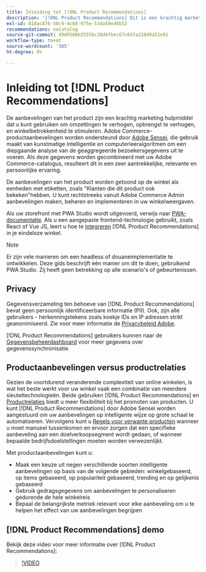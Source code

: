 ```yaml
---
title: Inleiding tot [!DNL Product Recommendations]
description: '[!DNL Product Recommendations] Dit is een krachtig marketinginstrument dat u kunt gebruiken om conversies te verhogen, inkomsten te verhogen en winkelbetrokkenheid te stimuleren.'
exl-id: 818ac876-58c9-4c68-975e-53da59ed6b52
recommendations: noCatalog
source-git-commit: d9d9506b2555bc30d6fbec67c65fa220d9a51e91
workflow-type: tm+mt
source-wordcount: '385'
ht-degree: 0%

---
```


# Inleiding tot [!DNL Product Recommendations]

De aanbevelingen van het product zijn een krachtig marketing hulpmiddel dat u kunt gebruiken om omzettingen te verhogen, opbrengst te verhogen, en winkelbetrokkenheid te stimuleren. Adobe Commerce-productaanbevelingen worden ondersteund door [Adobe Sensei](https://www.adobe.com/sensei.html), die gebruik maakt van kunstmatige intelligentie en computerleeralgoritmen om een diepgaande analyse van de geaggregeerde bezoekersgegevens uit te voeren. Als deze gegevens worden gecombineerd met uw Adobe Commerce-catalogus, resulteert dit in een zeer aantrekkelijke, relevante en persoonlijke ervaring.

De aanbevelingen van het product worden getoond op de winkel als eenheden met etiketten, zoals &quot;Klanten die dit product ook bekeken&quot;hebben. U kunt rechtstreeks vanuit Adobe Commerce Admin aanbevelingen maken, beheren en implementeren in uw winkelweergaven.

Als uw storefront met PWA Studio wordt uitgevoerd, verwijs naar [PWA-documentatie](https://developer.adobe.com/commerce/pwa-studio/integrations/product-recommendations/). Als u een aangepaste frontend-technologie gebruikt, zoals React of Vue JS, leert u hoe te [integreren](headless.md) [!DNL Product Recommendations] in je eindeloze winkel.

>[!NOTE]
>
>Er zijn vele manieren om een headless of douaneimplementatie te ontwikkelen. Deze gids beschrijft één manier om dit te doen, gebruikend PWA Studio. Zij heeft geen betrekking op alle scenario&#39;s of gebeurtenissen.

## Privacy

Gegevensverzameling ten behoeve van [!DNL Product Recommendations] bevat geen persoonlijk identificeerbare informatie (PII). Ook, zijn alle gebruikers - herkenningstekens zoals koekje IDs en IP adressen strikt geanonimiseerd. Zie voor meer informatie de [Privacybeleid Adobe](https://www.adobe.com/privacy/policy.html).

[!DNL Product Recommendations] gebruikers kunnen naar de [Gegevensbeheerdashboard](https://experienceleague.adobe.com/docs/commerce-admin/systems/data-transfer/data-dashboard.html) voor meer gegevens over gegevenssynchronisatie.

## Productaanbevelingen versus productrelaties

Gezien de voortdurend veranderende complexiteit van online winkelen, is wat het beste werkt voor uw winkel vaak een combinatie van meerdere sleuteltechnologieën. Beide gebruiken [!DNL Product Recommendations] en [Productrelaties](https://experienceleague.adobe.com/docs/commerce-admin/marketing/promotions/product-relationships/product-relationships.html) biedt u meer flexibiliteit bij het promoten van producten. U kunt [!DNL Product Recommendations] door Adobe Sensei worden aangestuurd om uw aanbevelingen op intelligente wijze op grote schaal te automatiseren. Vervolgens kunt u [Regels voor verwante producten](https://experienceleague.adobe.com/docs/commerce-admin/marketing/promotions/product-relationships/product-related-rules.html) wanneer u moet manueel tussenkomen en ervoor zorgen dat een specifieke aanbeveling aan een doelverkoopsegment wordt gedaan, of wanneer bepaalde bedrijfsdoelstellingen moeten worden verwezenlijkt.

Met productaanbevelingen kunt u:

- Maak een keuze uit negen verschillende soorten intelligente aanbevelingen op basis van de volgende gebieden: winkelgebaseerd, op items gebaseerd, op populariteit gebaseerd, trending en op gelijkenis gebaseerd
- Gebruik gedragsgegevens om aanbevelingen te personaliseren gedurende de hele winkelreis
- Bepaal de belangrijkste metriek relevant voor elke aanbeveling om u te helpen het effect van uw aanbevelingen begrijpen

## [!DNL Product Recommendations] demo

Bekijk deze video voor meer informatie over [!DNL Product Recommendations]:

>[!VIDEO](https://video.tv.adobe.com/v/343991?quality=12)
